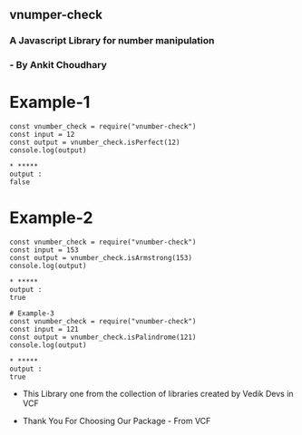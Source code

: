 ## vnumper-check
### A Javascript Library for number manipulation
### - By Ankit Choudhary

# Example-1
```
const vnumber_check = require("vnumber-check")
const input = 12
const output = vnumber_check.isPerfect(12)
console.log(output)

* *****
output : 
false
```
# Example-2
```
const vnumber_check = require("vnumber-check")
const input = 153
const output = vnumber_check.isArmstrong(153)
console.log(output)

* *****
output : 
true
```

```
# Example-3
const vnumber_check = require("vnumber-check")
const input = 121
const output = vnumber_check.isPalindrome(121)
console.log(output)

* *****
output : 
true
````
- This Library one from the collection of libraries created by Vedik Devs in VCF

- Thank You For Choosing Our Package - From VCF
